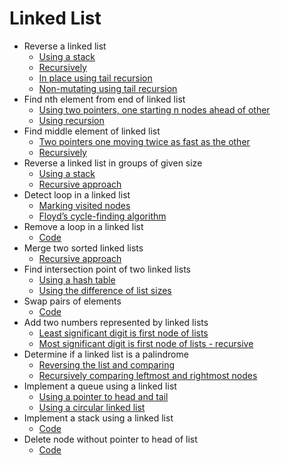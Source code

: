 # Linked List

* Reverse a linked list
  * [Using a stack](src/reverseStack.js)
  * [Recursively](src/reverseRecursive.js)
  * [In place using tail recursion](src/reverseTailRecInPlace.js)
  * [Non-mutating using tail recursion](src/reverseTailRec.js)
* Find nth element from end of linked list
  * [Using two pointers, one starting n nodes ahead of other](src/nthNodeFromEnd.js)
  * [Using recursion](src/nthNodeFromEndRec.js)
* Find middle element of linked list
  * [Two pointers one moving twice as fast as the other](src/findMiddle.js)
  * [Recursively](src/findMiddleRec.js)
* Reverse a linked list in groups of given size
  * [Using a stack](src/reverseGroup.js)
  * [Recursive approach](src/reverseGroupRec.js)
* Detect loop in a linked list
  * [Marking visited nodes](src/detectLoop.js)
  * [Floyd’s cycle-finding algorithm](src/detectLoopFloyd.js)
* Remove a loop in a linked list
  * [Code](src/removeLoop.js)
* Merge two sorted linked lists
  * [Recursive approach](src/merge.js)
* Find intersection point of two linked lists
  * [Using a hash table](src/intersectionHash.js)
  * [Using the difference of list sizes](src/intersection.js)
* Swap pairs of elements
  * [Code](src/swapPairs.js)
* Add two numbers represented by linked lists
  * [Least significant digit is first node of lists](src/addNumbers.js)
  * [Most significant digit is first node of lists - recursive](src/addNumbersRec.js)
* Determine if a linked list is a palindrome
  * [Reversing the list and comparing](src/isPalindrome)
  * [Recursively comparing leftmost and rightmost nodes](src/isPalindromeRec.js)
* Implement a queue using a linked list
  * [Using a pointer to head and tail](src/Queue.js)
  * [Using a circular linked list](src/queueCircularlist.js)
* Implement a stack using a linked list
  * [Code](src/Stack.js)
* Delete node without pointer to head of list
  * [Code](src/deleteNoHead.js)
